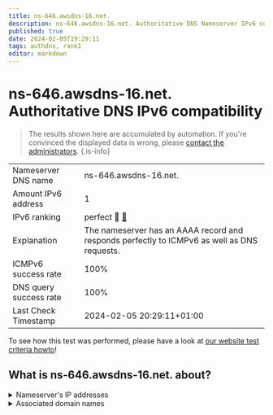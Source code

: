 ```yaml
---
title: ns-646.awsdns-16.net.
description: ns-646.awsdns-16.net. Authoritative DNS Nameserver IPv6 compatibility
published: true
date: 2024-02-05T19:29:11
tags: authdns, rank1
editor: markdown
---
```


# ns-646.awsdns-16.net. Authoritative DNS IPv6 compatibility

> The results shown here are accumulated by automation. If you're convinced the displayed data is wrong, please [contact the administrators](/howto/chat). 
{.is-info}




|   |   |
| - | - |
| Nameserver DNS name | ns-646.awsdns-16.net.
| Amount IPv6 address | 1
| IPv6 ranking | perfect :1st_place_medal: [🔗](/howto/ranking) |
| Explanation | The nameserver has an AAAA record and responds perfectly to ICMPv6 as well as DNS requests. |
| ICMPv6 success rate | 100%|
| DNS query success rate | 100% |
| Last Check Timestamp | 2024-02-05 20:29:11+01:00 |

To see how this test was performed, please have a look at [our website test criteria howto](/howto/testcriteria/authdns)!


## What is ns-646.awsdns-16.net. about?




<details>
<summary>Nameserver's IP addresses</summary>

2600:9000:5302:8600::1

</details>



<details>
<summary>Associated domain names</summary>

soundcloud.com

</details>
